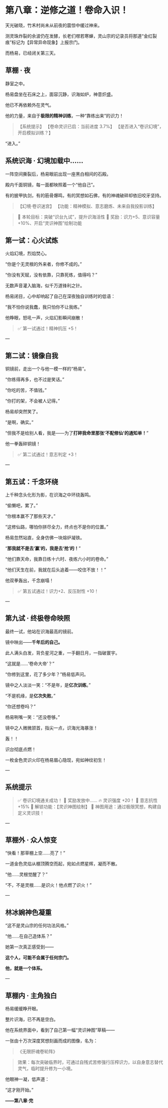 # 第八章：逆修之道！卷命入识！

天光破晓，竹禾村尚未从前夜的震惊中缓过神来。

测灵珠炸裂的余波仍在发酵，长老们噤若寒蝉，灵山宗的记录员将那道“金红裂痕”标记为【异常异命现象】上报宗门。

而杨易，已经闭关第三天。


## 草棚 · 夜

静室之中。

杨易盘坐在石床之上，面容沉静，识海如炉，神意炽盛。

他已不再依赖外在灵气。

他的力量，来自于**极限的精神训练**，一种“靠练出来”的识力！

> 【系统提示】
> 【卷命灵识已启：当前进度 3.7%】
> 【是否进入“卷识幻境”，开启模拟训练？】

“进入。”


## 系统识海 · 幻境加载中……

一阵空间撕裂后，杨易眼前出现一座黑白相间的石殿。

殿内千面铜镜，每一面都映照着一个“他自己”。

有的披甲执剑，有的筋骨爆鸣，有的冥想如石佛，有的神魂破碎却依旧咬牙坚持。

> 【幻境·卷识迷宫】
> 【功能：精神模拟、意志磨炼、未来自我投影训练】

> 🎯 本轮目标：突破“识台九试”，提升识海活性
> 🎁 奖励：识力+5、意识容量+10%、开启“灵识神图”绘制功能


## 第一试：心火试炼

火焰幻境，烈焰焚心。

“你是个无灵根的外来者，你修不成的。”

“你没有天赋，没有依靠，只靠死练，值得吗？”

无数声音灌入脑海，似千万道锋利之针。

杨易闭目，心中却响起了自己在深夜独自训练时的低语：

“我不怕你说我蠢，我只怕你不让我练。”

他睁眼，怒吼一声，火焰幻影瞬间崩散！

> ✅ 第一试通过！精神抗压 +5！

—

## 第二试：镜像自我

铜镜前，走出一个与他一模一样的“杨易”。

“你练得再多，也不过是笑话。”

“你吃的苦，不值钱。”

“你打的架，不会被人记得。”

杨易却突然笑了。

“是啊，确实。”

“但我不是给别人看，我是——为了**打碎我命里那张‘不配修仙’的通知单！**”

他一拳轰碎铜镜！

> ✅ 第二试通过！意志判定 +3！

—

## 第五试：千念环绕

上千种念头化形为影，在识海之中环绕轰鸣。

“偷懒吧，累了。”

“你根本赢不了那些天才。”

“这修仙路，哪怕你拼尽全力，终点也不是你的位置。”

杨易忽然站直，全身仿佛一块熔炉凝铁。

“**那我就不是去‘赢’的，我是去‘抢’的！**”

“他们靠天命，我靠日练十六时、夜练六小时的卷命。”

“他们天生在前，我就在后头追着——咬住不放！！”

他双拳轰出，千念崩塌！

> ✅ 第五试通过！识力+2、反压耐性 +10！

—

## 第九试 · 终极卷命映照

最终一试，他站在识海最高的镜前。

镜中映出——**千年后的自己。**

此人满头白发，背负星河之重，一手翻日月，一指破寰宇。

“这就是……‘卷命大帝’？”

“你修到这里，花了多少年？”杨易低声问。

镜中之人淡淡一笑：“不是年，是**亿次训练**。”

“不是机缘，是**亿次失败**。”

“你还想卷吗？”

杨易咧嘴一笑：“还没卷够。”

镜中之人微微颔首，指尖一点，识海光海暴涨！

轰！！

识台彻底点燃！

一枚金色灵识火印在杨易眉心隐现，宛如神纹初生！

—

## 系统提示

> ✅ 卷识幻境通关成功！
> 🎁 奖励发放中……
> 🔥 灵识强度 +20！
> 🧠 意志抗性 +15%
> 🎨 解锁功能：【灵识神图绘制】
> 🧩 神图用途：通过极限冥想，构建自定义灵识技！

—

## 草棚外 · 众人惊变

“快看！那草棚上空……亮了！”

一道金色灵焰从棚顶腾空而起，宛如点燃星辉，凝而不散。

“他……灵根觉醒了？”

“不，不是灵根……是识火！他点燃了识火！”

—

## 林冰婉神色凝重

“这不是灵山宗的任何功法风格。”

“他……在自己造体系？”

她第一次真正感受到——

**这个人，可能不会属于任何宗门。**

**他，就是一个体系。**

—

## 草棚内 · 主角独白

杨易缓缓睁开眼。

整片识海，已不再是空白。

他在系统界面中，看到了自己第一幅“灵识神图”草稿——

一张由十万次深度冥想刻画而成的图像，名为：

> 《无限肝魂卷轮阵》

> 效果：每次突破临界时，可通过自残式苦修强行压榨识力，以自身意志替代灵气，临时提升修为一小境。

他眼神一凝，低声道：

“这才刚开始。”

**——第八章·完**
